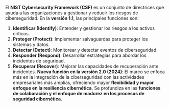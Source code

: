 El **NIST Cybersecurity Framework (CSF)** es un conjunto de directrices que ayuda a las organizaciones a gestionar y reducir los riesgos de ciberseguridad. En la **versión 1.1**, las principales funciones son:
1. **Identificar (Identify)**: Entender y gestionar los riesgos a los activos críticos.
2. **Proteger (Protect)**: Implementar salvaguardas para proteger los sistemas y datos.
3. **Detectar (Detect)**: Monitorear y detectar eventos de ciberseguridad.
4. **Responder (Respond)**: Desarrollar estrategias para abordar los incidentes de seguridad.
5. **Recuperar (Recover)**: Mejorar las capacidades de recuperación ante incidentes.
**Nueva función en la versión 2.0 (2024)**: El marco se enfoca más en la integración de la ciberseguridad con las actividades empresariales más amplias, ofreciendo mayor **flexibilidad y mayor enfoque en la resiliencia cibernética**. Se profundiza en las **funciones de colaboración y el enfoque de madurez en los procesos de seguridad cibernética**.